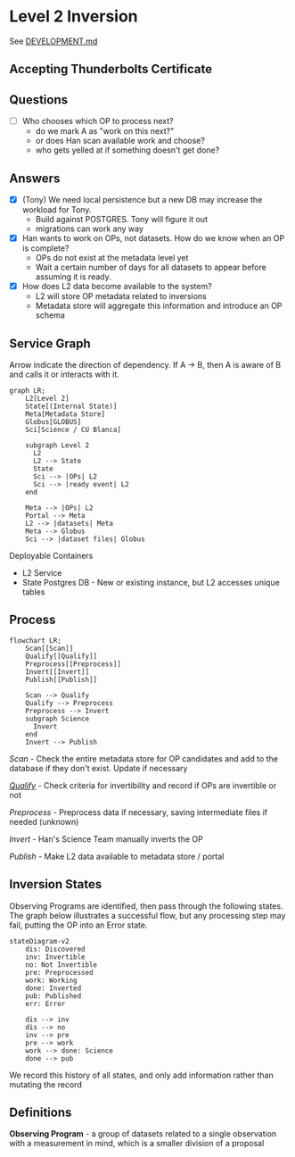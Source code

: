 Level 2 Inversion
=================

See [DEVELOPMENT.md](./DEVELOPMENT.md)


Accepting Thunderbolts Certificate
------------------------------


Questions
--------

- [ ] Who chooses which OP to process next?
  * do we mark A as "work on this  next?"
  * or does Han scan available work and choose?
  * who gets yelled at if something doesn't get done?

Answers
--------
- [x] (Tony) We need local persistence but a new DB may increase the workload for Tony.
  - Build against POSTGRES. Tony will figure it out
  - migrations can work any way
- [x] Han wants to work on OPs, not datasets. How do we know when an OP is complete?
  - OPs do not exist at the metadata level yet
  - Wait a certain number of days for all datasets to appear before assuming it is ready.
- [x] How does L2 data become available to the system?
  - L2 will store OP metadata related to inversions
  - Metadata store will aggregate this information and introduce an OP schema

Service Graph
-------------

Arrow indicate the direction of dependency. If A -> B, then A is aware of B and calls it or interacts with it.

```mermaid
graph LR;
    L2[Level 2]
    State[(Internal State)]
    Meta[Metadata Store]
    Globus[GLOBUS]
    Sci[Science / CU Blanca]

    subgraph Level 2
      L2
      L2 --> State
      State
      Sci --> |OPs| L2
      Sci --> |ready event| L2
    end

    Meta --> |OPs| L2
    Portal --> Meta
    L2 --> |datasets| Meta
    Meta --> Globus
    Sci --> |dataset files| Globus

```

Deployable Containers
* L2 Service
* State Postgres DB - New or existing instance, but L2 accesses unique tables

Process
-------

```mermaid
flowchart LR;
    Scan[[Scan]]
    Qualify[[Qualify]]
    Preprocess[[Preprocess]]
    Invert[[Invert]]
    Publish[[Publish]]

    Scan --> Qualify
    Qualify --> Preprocess
    Preprocess --> Invert
    subgraph Science
      Invert
    end
    Invert --> Publish
```

_Scan_ - Check the entire metadata store for OP candidates and add to the database if they don't exist. Update if necessary

[_Qualify_](docs/Invertibility.md) - Check criteria for invertibility and record if OPs are invertible or not

_Preprocess_ - Preprocess data if necessary, saving intermediate files if needed (unknown)

_Invert_ - Han's Science Team manually inverts the OP

_Publish_ - Make L2 data available to metadata store / portal







Inversion States
----------------

Observing Programs are identified, then pass through the following states. The graph below illustrates a successful flow, but any processing step may fail, putting the OP into an Error state. 

```mermaid
stateDiagram-v2
    dis: Discovered
    inv: Invertible
    no: Not Invertible
    pre: Preprocessed
    work: Working
    done: Inverted
    pub: Published
    err: Error

    dis --> inv
    dis --> no
    inv --> pre
    pre --> work
    work --> done: Science
    done --> pub
```

We record this history of all states, and only add information rather than mutating the record


Definitions
-----------

**Observing Program** - a group of datasets related to a single observation with a measurement in mind, which is a smaller division of a proposal
